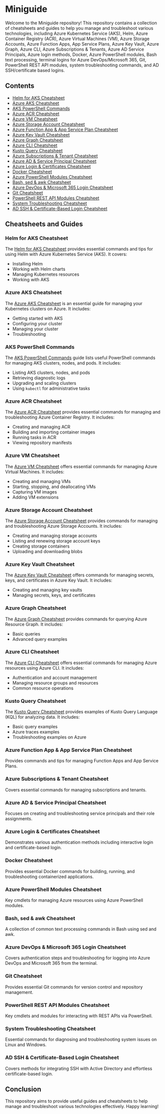 # Miniguide

Welcome to the Miniguide repository! This repository contains a collection of cheatsheets and guides to help you manage and troubleshoot various technologies, including Azure Kubernetes Service (AKS), Helm, Azure Container Registry (ACR), Azure Virtual Machines (VM), Azure Storage Accounts, Azure Function Apps, App Service Plans, Azure Key Vault, Azure Graph, Azure CLI, Azure Subscriptions & Tenants, Azure AD Service Principals, Azure login methods, Docker, Azure PowerShell modules, Bash text processing, terminal logins for Azure DevOps/Microsoft 365, Git, PowerShell REST API modules, system troubleshooting commands, and AD SSH/certificate based logins.

## Contents

- [Helm for AKS Cheatsheet](aks-helm-cheatsheet.md)
- [Azure AKS Cheatsheet](aks-cheatsheet.md)
- [AKS PowerShell Commands](aks.md)
- [Azure ACR Cheatsheet](azure-acr-cheatsheet.md)
- [Azure VM Cheatsheet](azure-vm-cheatsheet.md)
- [Azure Storage Account Cheatsheet](azure-storage-cheatsheet.md)
- [Azure Function App & App Service Plan Cheatsheet](azure-functionapp-appserviceplan-cheatsheet.md)
- [Azure Key Vault Cheatsheet](azure-keyvault-cheatsheet.md)
- [Azure Graph Cheatsheet](az-graph-cheatsheet.md)
- [Azure CLI Cheatsheet](az-cli-cheatsheet.md)
- [Kusto Query Cheatsheet](kusto-cheatsheet.md)
- [Azure Subscriptions & Tenant Cheatsheet](azure-subscriptions-tenant-cheatsheet.md)
- [Azure AD & Service Principal Cheatsheet](az-ad-serviceprincipal-cheatsheet.md)
- [Azure Login & Certificates Cheatsheet](az-login-certificates-cheatsheet.md)
- [Docker Cheatsheet](docker-cheatsheet.md)
- [Azure PowerShell Modules Cheatsheet](azure-powershell-modules-cheatsheet.md)
- [Bash, sed & awk Cheatsheet](bash-sed-awk-cheatsheet.md)
- [Azure DevOps & Microsoft 365 Login Cheatsheet](azure-devops-m365-login-cheatsheet.md)
- [Git Cheatsheet](git-cheatsheet.md)
- [PowerShell REST API Modules Cheatsheet](powershell-restapi-modules-cheatsheet.md)
- [System Troubleshooting Cheatsheet](system-troubleshooting-cheatsheet.md)
- [AD SSH & Certificate-Based Login Cheatsheet](ad-ssh-cert-login-cheatsheet.md)

## Cheatsheets and Guides

### Helm for AKS Cheatsheet

The [Helm for AKS Cheatsheet](aks-helm-cheatsheet.md) provides essential commands and tips for using Helm with Azure Kubernetes Service (AKS). It covers:

- Installing Helm
- Working with Helm charts
- Managing Kubernetes resources
- Working with AKS

### Azure AKS Cheatsheet

The [Azure AKS Cheatsheet](aks-cheatsheet.md) is an essential guide for managing your Kubernetes clusters on Azure. It includes:

- Getting started with AKS
- Configuring your cluster
- Managing your cluster
- Troubleshooting

### AKS PowerShell Commands

The [AKS PowerShell Commands](aks.md) guide lists useful PowerShell commands for managing AKS clusters, nodes, and pods. It includes:

- Listing AKS clusters, nodes, and pods
- Retrieving diagnostic logs
- Upgrading and scaling clusters
- Using `kubectl` for administrative tasks

### Azure ACR Cheatsheet

The [Azure ACR Cheatsheet](azure-acr-cheatsheet.md) provides essential commands for managing and troubleshooting Azure Container Registry. It includes:

- Creating and managing ACR
- Building and importing container images
- Running tasks in ACR
- Viewing repository manifests

### Azure VM Cheatsheet

The [Azure VM Cheatsheet](azure-vm-cheatsheet.md) offers essential commands for managing Azure Virtual Machines. It includes:

- Creating and managing VMs
- Starting, stopping, and deallocating VMs
- Capturing VM images
- Adding VM extensions

### Azure Storage Account Cheatsheet

The [Azure Storage Account Cheatsheet](azure-storage-cheatsheet.md) provides commands for managing and troubleshooting Azure Storage Accounts. It includes:

- Creating and managing storage accounts
- Listing and renewing storage account keys
- Creating storage containers
- Uploading and downloading blobs

### Azure Key Vault Cheatsheet

The [Azure Key Vault Cheatsheet](azure-keyvault-cheatsheet.md) offers commands for managing secrets, keys, and certificates in Azure Key Vault. It includes:

- Creating and managing key vaults
- Managing secrets, keys, and certificates

### Azure Graph Cheatsheet

The [Azure Graph Cheatsheet](az-graph-cheatsheet.md) provides commands for querying Azure Resource Graph. It includes:

- Basic queries
- Advanced query examples

### Azure CLI Cheatsheet

The [Azure CLI Cheatsheet](az-cli-cheatsheet.md) offers essential commands for managing Azure resources using Azure CLI. It includes:

- Authentication and account management
- Managing resource groups and resources
- Common resource operations

### Kusto Query Cheatsheet

The [Kusto Query Cheatsheet](kusto-cheatsheet.md) provides examples of Kusto Query Language (KQL) for analyzing data. It includes:

- Basic query examples
- Azure traces examples
- Troubleshooting examples on Azure

### Azure Function App & App Service Plan Cheatsheet
Provides commands and tips for managing Function Apps and App Service Plans.

### Azure Subscriptions & Tenant Cheatsheet
Covers essential commands for managing subscriptions and tenants.

### Azure AD & Service Principal Cheatsheet
Focuses on creating and troubleshooting service principals and their role assignments.

### Azure Login & Certificates Cheatsheet
Demonstrates various authentication methods including interactive login and certificate-based login.

### Docker Cheatsheet
Provides essential Docker commands for building, running, and troubleshooting containerized applications.

### Azure PowerShell Modules Cheatsheet
Key cmdlets for managing Azure resources using Azure PowerShell modules.

### Bash, sed & awk Cheatsheet
A collection of common text processing commands in Bash using sed and awk.

### Azure DevOps & Microsoft 365 Login Cheatsheet
Covers authentication steps and troubleshooting for logging into Azure DevOps and Microsoft 365 from the terminal.

### Git Cheatsheet
Provides essential Git commands for version control and repository management.

### PowerShell REST API Modules Cheatsheet
Key cmdlets and modules for interacting with REST APIs via PowerShell.

### System Troubleshooting Cheatsheet
Essential commands for diagnosing and troubleshooting system issues on Linux and Windows.

### AD SSH & Certificate-Based Login Cheatsheet
Covers methods for integrating SSH with Active Directory and effortless certificate-based login.

## Conclusion

This repository aims to provide useful guides and cheatsheets to help manage and troubleshoot various technologies effectively.
Happy learning!

